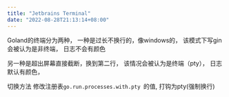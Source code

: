 ```yaml
---
title: "Jetbrains Terminal"
date: "2022-08-28T21:13:14+08:00" 
---
```


Goland的终端分为两种， 一种是过长不换行的，像windows的， 该模式下写gin会被认为是非终端， 日志不会有颜色

另一种是超出屏幕直接截断，换到第二行， 该情况会被认为是终端（pty）， 日志默认有颜色，

切换方法 
修改注册表```go.run.processes.with.pty ```的值, 打钩为pty(强制换行)